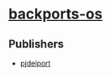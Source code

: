 # [backports-os](https://pypi.org/project/backports-os)



## Publishers
- [pjdelport](https://pypi.org/user/pjdelport)

